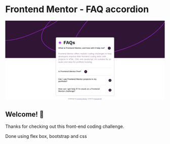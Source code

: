 # Frontend Mentor - FAQ accordion

![Design preview for the FAQ accordion coding challenge](./design/myscreenshot.png)

## Welcome! 👋

Thanks for checking out this front-end coding challenge.

Done using flex box, bootstrap and css
